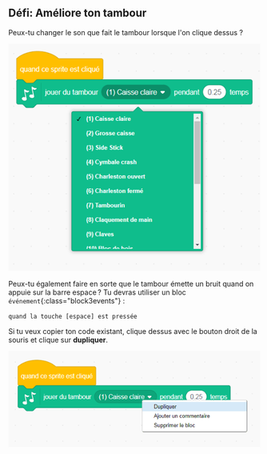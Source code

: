 ## Défi: Améliore ton tambour

Peux-tu changer le son que fait le tambour lorsque l'on clique dessus ?

![screenshot](images/band-drum-sound.png)

Peux-tu également faire en sorte que le tambour émette un bruit quand on appuie sur la barre espace ? Tu devras utiliser un bloc `événement`{:class="block3events"} :

```blocks3
quand la touche [espace] est pressée
```

Si tu veux copier ton code existant, clique dessus avec le bouton droit de la souris et clique sur **dupliquer**.

![capture d'écran](images/band-duplicate-code.png)